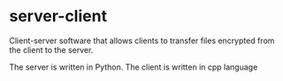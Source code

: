 # server-client
Client-server software that allows clients to transfer files encrypted from the client to the server.

The server is written in Python.
The client is written in cpp language